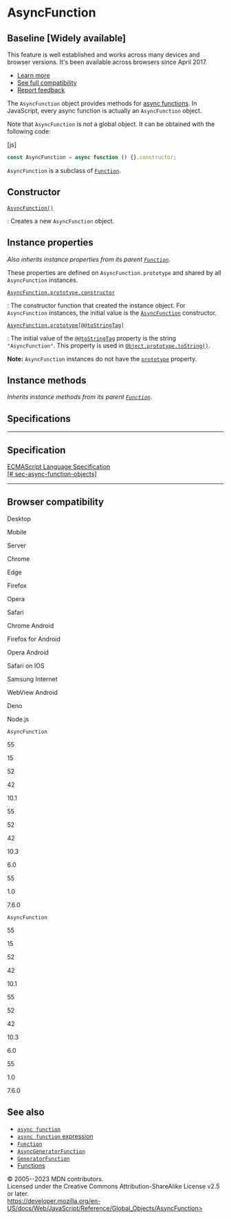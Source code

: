 AsyncFunction
=============

Baseline [Widely available]
--------------------------------------


This feature is well established and works across many devices and
browser versions. It's been available across browsers since April 2017.

-   [Learn
    more](https://developer.mozilla.org/en-US/blog/baseline-evolution-on-mdn/)
-   [See full compatibility](#browser_compatibility)
-   [Report
    feedback](https://survey.alchemer.com/s3/7634825/MDN-baseline-feedback?page=%2Fen-US%2Fdocs%2FWeb%2FJavaScript%2FReference%2FGlobal_Objects%2FAsyncFunction&level=high)



The `AsyncFunction` object provides methods for [async
functions](../statements/async_function). In JavaScript, every async
function is actually an `AsyncFunction` object.

Note that `AsyncFunction` is *not* a global object. It can be obtained
with the following code:



[js]


```js
const AsyncFunction = async function () {}.constructor;
```


`AsyncFunction` is a subclass of [`Function`](function).



Constructor
-----------



[`AsyncFunction()`](asyncfunction/asyncfunction)

:   Creates a new `AsyncFunction` object.




Instance properties 
-------------------


*Also inherits instance properties from its parent
[`Function`](function)*.

These properties are defined on `AsyncFunction.prototype` and shared by
all `AsyncFunction` instances.

[`AsyncFunction.prototype.constructor`](object/constructor)

:   The constructor function that created the instance object. For
    `AsyncFunction` instances, the initial value is the
    [`AsyncFunction`](asyncfunction/asyncfunction) constructor.

[`AsyncFunction.prototype[@@toStringTag]`](#asyncfunction.prototypetostringtag)

:   The initial value of the [`@@toStringTag`](symbol/tostringtag)
    property is the string `"AsyncFunction"`. This property is used in
    [`Object.prototype.toString()`](object/tostring).

 
**Note:** `AsyncFunction` instances do not have the
[`prototype`](function/prototype) property.





Instance methods 
----------------


*Inherits instance methods from its parent [`Function`](function)*.



Specifications
--------------


  -------------------------------------------------------------------------------------------------------------------------------------
  Specification
  -------------------------------------------------------------------------------------------------------------------------------------
  [ECMAScript Language Specification\
  [\#
  sec-async-function-objects]](https://tc39.es/ecma262/multipage/control-abstraction-objects.html#sec-async-function-objects)

  -------------------------------------------------------------------------------------------------------------------------------------


Browser compatibility 
---------------------




Desktop

Mobile

Server

Chrome

Edge

Firefox

Opera

Safari

Chrome Android

Firefox for Android

Opera Android

Safari on IOS

Samsung Internet

WebView Android

Deno

Node.js

`AsyncFunction`

55

15

52

42

10.1

55

52

42

10.3

6.0

55

1.0

7.6.0

`AsyncFunction`

55

15

52

42

10.1

55

52

42

10.3

6.0

55

1.0

7.6.0


See also 
--------


-   [`async function`](../statements/async_function)
-   [`async function` expression](../operators/async_function)
-   [`Function`](function)
-   [`AsyncGeneratorFunction`](asyncgeneratorfunction)
-   [`GeneratorFunction`](generatorfunction)
-   [Functions](../functions)




© 2005--2023 MDN contributors.\
Licensed under the Creative Commons Attribution-ShareAlike License v2.5
or later.\
https://developer.mozilla.org/en-US/docs/Web/JavaScript/Reference/Global_Objects/AsyncFunction>

